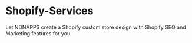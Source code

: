 # Shopify-Services
Let NDNAPPS create a Shopify custom store design with Shopify SEO and Marketing features for you
